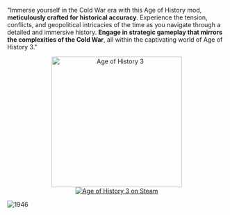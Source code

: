 "Immerse yourself in the Cold War era with this Age of History mod, **meticulously crafted for historical accuracy**.
Experience the tension, conflicts, and geopolitical intricacies of the time as you navigate through a detailed and immersive history. 
**Engage in strategic gameplay that mirrors the complexities of the Cold War**, all within the captivating world of Age of History 3."

<div align="center">
  <a href="https://store.steampowered.com/app/2772750/Age_of_History_3/">
    <img src="https://cdn.cloudflare.steamstatic.com/steam/apps/2772750/header.jpg?t=1706286405" alt="Age of History 3" width="300">
  </a>
  
  <br>
  <a href="https://store.steampowered.com/app/2772750/Age_of_History_3/">
    <img src="https://img.shields.io/badge/Age_of_History_3-Play_on_Steam-informational?style=for-the-badge&logo=steam" alt="Age of History 3 on Steam">
  </a>
</div>


![1946](https://github.com/GDKAYKY/The-Iron-Curtain/assets/108950475/fff22ae5-e5a7-4ea5-904c-17553d66b7a4)
